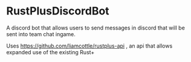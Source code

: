 # RustPlusDiscordBot
A discord bot that allows users to send messages in discord that will be sent into team chat ingame.

Uses https://github.com/liamcottle/rustplus-api , an api that allows expanded use of the existing Rust+
